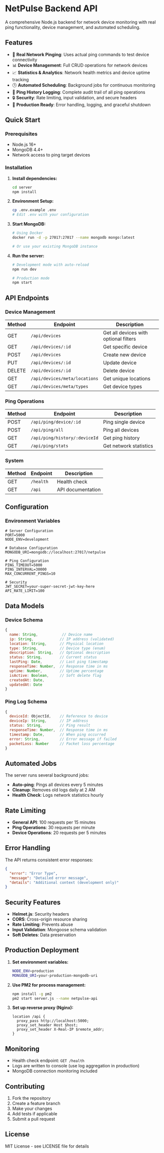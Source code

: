 # NetPulse Backend API

A comprehensive Node.js backend for network device monitoring with real ping functionality, device management, and automated scheduling.

## Features

- 🔄 **Real Network Pinging**: Uses actual ping commands to test device connectivity
- 📊 **Device Management**: Full CRUD operations for network devices
- 📈 **Statistics & Analytics**: Network health metrics and device uptime tracking
- 🕒 **Automated Scheduling**: Background jobs for continuous monitoring
- 📝 **Ping History Logging**: Complete audit trail of all ping operations
- 🔒 **Security**: Rate limiting, input validation, and secure headers
- 🚀 **Production Ready**: Error handling, logging, and graceful shutdown

## Quick Start

### Prerequisites

- Node.js 16+ 
- MongoDB 4.4+
- Network access to ping target devices

### Installation

1. **Install dependencies:**
   ```bash
   cd server
   npm install
   ```

2. **Environment Setup:**
   ```bash
   cp .env.example .env
   # Edit .env with your configuration
   ```

3. **Start MongoDB:**
   ```bash
   # Using Docker
   docker run -d -p 27017:27017 --name mongodb mongo:latest
   
   # Or use your existing MongoDB instance
   ```

4. **Run the server:**
   ```bash
   # Development mode with auto-reload
   npm run dev
   
   # Production mode
   npm start
   ```

## API Endpoints

### Device Management

| Method | Endpoint | Description |
|--------|----------|-------------|
| GET | `/api/devices` | Get all devices with optional filters |
| GET | `/api/devices/:id` | Get specific device |
| POST | `/api/devices` | Create new device |
| PUT | `/api/devices/:id` | Update device |
| DELETE | `/api/devices/:id` | Delete device |
| GET | `/api/devices/meta/locations` | Get unique locations |
| GET | `/api/devices/meta/types` | Get device types |

### Ping Operations

| Method | Endpoint | Description |
|--------|----------|-------------|
| POST | `/api/ping/device/:id` | Ping single device |
| POST | `/api/ping/all` | Ping all devices |
| GET | `/api/ping/history/:deviceId` | Get ping history |
| GET | `/api/ping/stats` | Get network statistics |

### System

| Method | Endpoint | Description |
|--------|----------|-------------|
| GET | `/health` | Health check |
| GET | `/api` | API documentation |

## Configuration

### Environment Variables

```env
# Server Configuration
PORT=5000
NODE_ENV=development

# Database Configuration
MONGODB_URI=mongodb://localhost:27017/netpulse

# Ping Configuration
PING_TIMEOUT=5000
PING_INTERVAL=30000
MAX_CONCURRENT_PINGS=10

# Security
JWT_SECRET=your-super-secret-jwt-key-here
API_RATE_LIMIT=100
```

## Data Models

### Device Schema
```javascript
{
  name: String,           // Device name
  ip: String,            // IP address (validated)
  location: String,      // Physical location
  type: String,          // Device type (enum)
  description: String,   // Optional description
  status: String,        // Current status
  lastPing: Date,        // Last ping timestamp
  responseTime: Number,  // Response time in ms
  uptime: Number,        // Uptime percentage
  isActive: Boolean,     // Soft delete flag
  createdAt: Date,
  updatedAt: Date
}
```

### Ping Log Schema
```javascript
{
  deviceId: ObjectId,    // Reference to device
  deviceIp: String,      // IP address
  status: String,        // Ping result
  responseTime: Number,  // Response time in ms
  timestamp: Date,       // When ping occurred
  error: String,         // Error message if failed
  packetLoss: Number     // Packet loss percentage
}
```

## Automated Jobs

The server runs several background jobs:

- **Auto-ping**: Pings all devices every 5 minutes
- **Cleanup**: Removes old logs daily at 2 AM
- **Health Check**: Logs network statistics hourly

## Rate Limiting

- **General API**: 100 requests per 15 minutes
- **Ping Operations**: 30 requests per minute
- **Device Operations**: 20 requests per 5 minutes

## Error Handling

The API returns consistent error responses:

```json
{
  "error": "Error Type",
  "message": "Detailed error message",
  "details": "Additional context (development only)"
}
```

## Security Features

- **Helmet.js**: Security headers
- **CORS**: Cross-origin resource sharing
- **Rate Limiting**: Prevents abuse
- **Input Validation**: Mongoose schema validation
- **Soft Deletes**: Data preservation

## Production Deployment

1. **Set environment variables:**
   ```bash
   NODE_ENV=production
   MONGODB_URI=your-production-mongodb-uri
   ```

2. **Use PM2 for process management:**
   ```bash
   npm install -g pm2
   pm2 start server.js --name netpulse-api
   ```

3. **Set up reverse proxy (Nginx):**
   ```nginx
   location /api {
     proxy_pass http://localhost:5000;
     proxy_set_header Host $host;
     proxy_set_header X-Real-IP $remote_addr;
   }
   ```

## Monitoring

- Health check endpoint: `GET /health`
- Logs are written to console (use log aggregation in production)
- MongoDB connection monitoring included

## Contributing

1. Fork the repository
2. Create a feature branch
3. Make your changes
4. Add tests if applicable
5. Submit a pull request

## License

MIT License - see LICENSE file for details